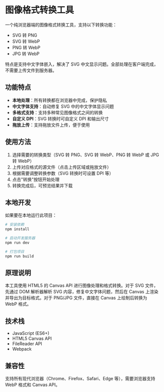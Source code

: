 # 图像格式转换工具

一个纯浏览器端的图像格式转换工具，支持以下转换功能：

- SVG 转 PNG
- SVG 转 WebP
- PNG 转 WebP
- JPG 转 WebP

特点是支持中文字体嵌入，解决了 SVG 中文显示问题。全部处理在客户端完成，不需要上传文件到服务器。

## 功能特点

- **本地处理**：所有转换都在浏览器中完成，保护隐私
- **中文字体支持**：自动修复 SVG 中的中文字体显示问题
- **多格式支持**：支持多种常见图像格式之间的转换
- **自定义 DPI**：SVG 转换时可自定义 DPI 和输出尺寸
- **拖放上传**：支持拖放文件上传，便于使用

## 使用方法

1. 选择需要的转换类型（SVG 转 PNG、SVG 转 WebP、PNG 转 WebP 或 JPG 转 WebP）
2. 上传对应格式的源文件（点击上传区域或拖放文件）
3. 根据需要调整转换参数（SVG 转换时可设置 DPI 等）
4. 点击"转换"按钮开始处理
5. 转换完成后，可预览结果并下载

## 本地开发

如果要在本地运行此项目：

```bash
# 安装依赖
npm install

# 启动开发服务器
npm run dev

# 打包项目
npm run build
```

## 原理说明

本工具使用 HTML5 的 Canvas API 进行图像处理和格式转换。对于 SVG 文件，先通过 DOM 解析器解析 SVG 内容，修复中文字体问题，然后在 Canvas 上渲染并导出为目标格式。对于 PNG/JPG 文件，直接在 Canvas 上绘制后转换为 WebP 格式。

## 技术栈

- JavaScript (ES6+)
- HTML5 Canvas API
- FileReader API
- Webpack

## 兼容性

支持所有现代浏览器（Chrome、Firefox、Safari、Edge 等），需要浏览器支持 WebP 格式和 Canvas API。
